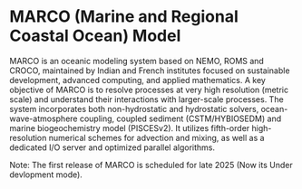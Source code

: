 # MARCO (Marine and Regional Coastal Ocean) Model

MARCO is an oceanic modeling system based on NEMO, ROMS and CROCO, maintained by Indian and French institutes focused on sustainable development, advanced computing, and applied mathematics. A key objective of MARCO is to resolve processes at very high resolution (metric scale) and understand their interactions with larger-scale processes. The system incorporates both non-hydrostatic and hydrostatic solvers, ocean-wave-atmosphere coupling, coupled sediment (CSTM/HYBIOSEDM) and marine biogeochemistry model (PISCESv2). It utilizes fifth-order high-resolution numerical schemes for advection and mixing, as well as a dedicated I/O server and optimized parallel algorithms.

Note:  The first release of MARCO is scheduled for late 2025 (Now its Under devlopment mode).
